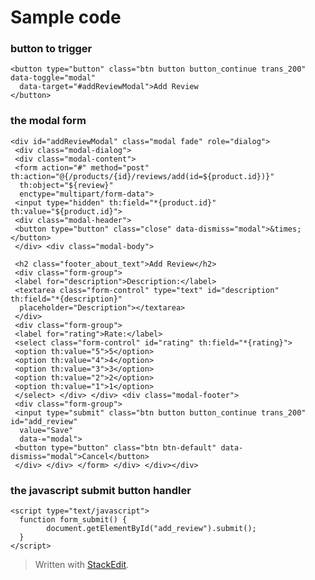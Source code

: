 

# Sample code

### button to trigger

    <button type="button" class="btn button button_continue trans_200" data-toggle="modal"  
      data-target="#addReviewModal">Add Review  
    </button>

### the modal form

 

    <div id="addReviewModal" class="modal fade" role="dialog">  
     <div class="modal-dialog">  
     <div class="modal-content">  
     <form action="#" method="post" th:action="@{/products/{id}/reviews/add(id=${product.id})}"  
      th:object="${review}"  
      enctype="multipart/form-data">  
     <input type="hidden" th:field="*{product.id}" th:value="${product.id}">  
     <div class="modal-header">  
     <button type="button" class="close" data-dismiss="modal">&times;</button>  
     </div> <div class="modal-body">  
      
     <h2 class="footer_about_text">Add Review</h2>  
     <div class="form-group">  
     <label for="description">Description:</label>  
     <textarea class="form-control" type="text" id="description" th:field="*{description}"  
      placeholder="Description"></textarea>  
     </div>  
     <div class="form-group">  
     <label for="rating">Rate:</label>  
     <select class="form-control" id="rating" th:field="*{rating}">  
     <option th:value="5">5</option>  
     <option th:value="4">4</option>  
     <option th:value="3">3</option>  
     <option th:value="2">2</option>  
     <option th:value="1">1</option>  
     </select> </div> </div> <div class="modal-footer">  
     <div class="form-group">  
     <input type="submit" class="btn button button_continue trans_200" id="add_review"  
      value="Save"  
      data-="modal">  
     <button type="button" class="btn btn-default" data-dismiss="modal">Cancel</button>  
     </div> </div> </form> </div> </div></div>

### the javascript submit button handler

    <script type="text/javascript">  
      function form_submit() {  
            document.getElementById("add_review").submit();  
      }  
    </script>

> Written with [StackEdit](https://stackedit.io/).
<!--stackedit_data:
eyJoaXN0b3J5IjpbODEzNDIzMTFdfQ==
-->